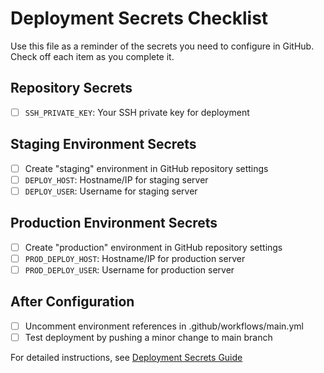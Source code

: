# Deployment Secrets Checklist

Use this file as a reminder of the secrets you need to configure in GitHub.
Check off each item as you complete it.

## Repository Secrets

- [ ] `SSH_PRIVATE_KEY`: Your SSH private key for deployment

## Staging Environment Secrets

- [ ] Create "staging" environment in GitHub repository settings
- [ ] `DEPLOY_HOST`: Hostname/IP for staging server
- [ ] `DEPLOY_USER`: Username for staging server

## Production Environment Secrets

- [ ] Create "production" environment in GitHub repository settings
- [ ] `PROD_DEPLOY_HOST`: Hostname/IP for production server
- [ ] `PROD_DEPLOY_USER`: Username for production server

## After Configuration

- [ ] Uncomment environment references in .github/workflows/main.yml
- [ ] Test deployment by pushing a minor change to main branch

For detailed instructions, see [Deployment Secrets Guide](.github/DEPLOYMENT_SECRETS.md)
